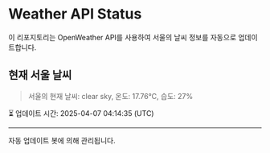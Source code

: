 
# Weather API Status

이 리포지토리는 OpenWeather API를 사용하여 서울의 날씨 정보를 자동으로 업데이트합니다.

## 현재 서울 날씨
> 서울의 현재 날씨: clear sky, 온도: 17.76°C, 습도: 27%

⏳ 업데이트 시간: 2025-04-07 04:14:35 (UTC)

---
자동 업데이트 봇에 의해 관리됩니다.
